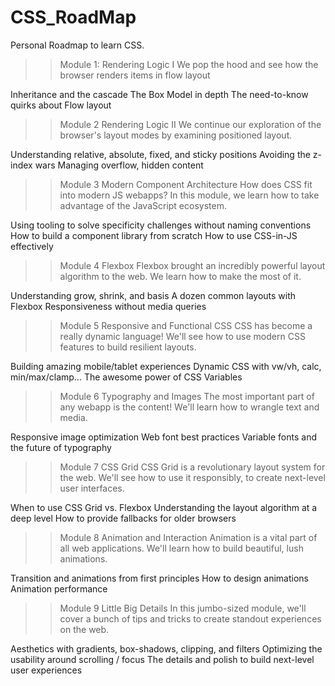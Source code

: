 # CSS_RoadMap
Personal Roadmap to learn CSS. 
>> Module 1:
Rendering Logic I
We pop the hood and see how the browser renders items in flow layout

Inheritance and the cascade
The Box Model in depth
The need-to-know quirks about Flow layout

>> Module 2
Rendering Logic II
We continue our exploration of the browser's layout modes by examining positioned layout.

Understanding relative, absolute, fixed, and sticky positions
Avoiding the z-index wars
Managing overflow, hidden content

>> Module 3
Modern Component Architecture
How does CSS fit into modern JS webapps? In this module, we learn how to take advantage of the JavaScript ecosystem.

Using tooling to solve specificity challenges without naming conventions
How to build a component library from scratch
How to use CSS-in-JS effectively

>>Module 4
Flexbox
Flexbox brought an incredibly powerful layout algorithm to the web. We learn how to make the most of it.

Understanding grow, shrink, and basis
A dozen common layouts with Flexbox
Responsiveness without media queries

>> Module 5
Responsive and Functional CSS
CSS has become a really dynamic language! We'll see how to use modern CSS features to build resilient layouts.

Building amazing mobile/tablet experiences
Dynamic CSS with vw/vh, calc, min/max/clamp…
The awesome power of CSS Variables  

>> Module 6
Typography and Images
The most important part of any webapp is the content! We'll learn how to wrangle text and media.

Responsive image optimization
Web font best practices
Variable fonts and the future of typography

>> Module 7
CSS Grid
CSS Grid is a revolutionary layout system for the web. We'll see how to use it responsibly, to create next-level user interfaces.

When to use CSS Grid vs. Flexbox
Understanding the layout algorithm at a deep level
How to provide fallbacks for older browsers

>> Module 8
Animation and Interaction
Animation is a vital part of all web applications. We'll learn how to build beautiful, lush animations.

Transition and animations from first principles
How to design animations
Animation performance

>> Module 9
Little Big Details
In this jumbo-sized module, we'll cover a bunch of tips and tricks to create standout experiences on the web.

Aesthetics with gradients, box-shadows, clipping, and filters
Optimizing the usability around scrolling / focus
The details and polish to build next-level user experiences
